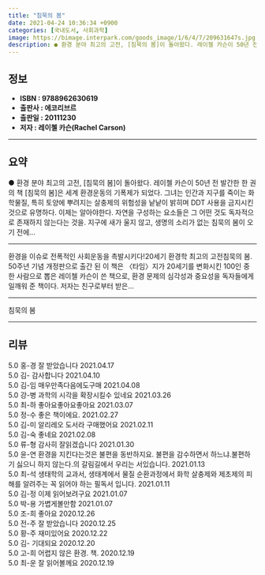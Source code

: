 ```yaml
---
title: "침묵의 봄"
date: 2021-04-24 10:36:34 +0900
categories: [국내도서, 사회과학]
image: https://bimage.interpark.com/goods_image/1/6/4/7/209631647s.jpg
description: ● 환경 분야 최고의 고전, [침묵의 봄]이 돌아왔다. 레이첼 카슨이 50년 전 발간한 한 권의 책 [침묵의 봄]은 세계 환경운동의 기폭제가 되었다. 그녀는 인간과 지구를 죽이는 화학물질, 특히 토양에 뿌려지는 살충제의 위험성을 낱낱이 밝히며 DDT 사용을 금지시킨 것으로 유명하다.
---
```


## **정보**

- **ISBN : 9788962630619**
- **출판사 : 에코리브르**
- **출판일 : 20111230**
- **저자 : 레이첼 카슨(Rachel Carson)**

------



## **요약**

●  환경 분야 최고의 고전, [침묵의 봄]이 돌아왔다. 레이첼 카슨이 50년 전 발간한 한 권의 책 [침묵의 봄]은 세계 환경운동의 기폭제가 되었다. 그녀는 인간과 지구를 죽이는 화학물질, 특히 토양에 뿌려지는 살충제의 위험성을 낱낱이 밝히며 DDT 사용을 금지시킨 것으로 유명하다. 이제는 알아야한다. 자연을 구성하는 요소들은 그 어떤 것도 독자적으로 존재하지 않는다는 것을. 지구에 새가 울지 않고, 생명의 소리가 없는 침묵의 봄이 오기 전에...

------

환경을 이슈로 전폭적인 사회운동을 촉발시키다!20세기 환경학 최고의 고전침묵의 봄. 50주년 기념 개정판으로 출간 된 이 책은 〈타임〉지가 20세기를 변화시킨 100인 중 한 사람으로 뽑은 레이첼 카슨이 쓴 책으로, 환경 문제의 심각성과 중요성을 독자들에게 일깨워 준 책이다. 저자는 친구로부터 받은... 

------


침묵의 봄 

------


## **리뷰** 

5.0 홍-경 잘 받았습니다 2021.04.17 <br/>5.0 김- 감사합니다 2021.04.10 <br/>5.0 김-임 매우만족다음에도구매  2021.04.08 <br/>5.0 강-병 과학의 시각을 확장시킬수 있네요 2021.03.26 <br/>5.0 최-하 좋아요좋아요좋아요 2021.03.07 <br/>5.0 정-수 좋은 책이에요. 2021.02.27 <br/>5.0 김-미 알리레오 도서라 구매했어요 2021.02.11 <br/>5.0 김-숙 좋네요 2021.02.08 <br/>5.0 류-형 감사히 잘읽겠습니다 2021.01.30 <br/>5.0 윤-연 환경을 지킨다는것은 불편을 동반하지요.
불편을 감수하면서 하느냐.불편하기 싫으니 하지 않는다.의 갈림길에서 우리는 서있습니다. 2021.01.13 <br/>5.0 최-석 생태학의 교과서, 생태계에서 물질 순환과정에서 화학  살충제와 제초제의 피해를 알려주는 꼭 읽어야 하는 필독서 입니다. 2021.01.11 <br/>5.0 김-정 이제 읽어보려구요 2021.01.07 <br/>5.0 박-용 가볍게볼만함 2021.01.07 <br/>5.0 조-희 좋아요 2020.12.26 <br/>5.0 전-주 잘 받았습니다 2020.12.25 <br/>5.0 황-주 재미있어요 2020.12.22 <br/>5.0 김- 기대되요 2020.12.20 <br/>5.0 고-희 어렵지 않은 환경. 책.  2020.12.19 <br/>5.0 최-운 잘 읽어볼께요 2020.12.19 <br/>